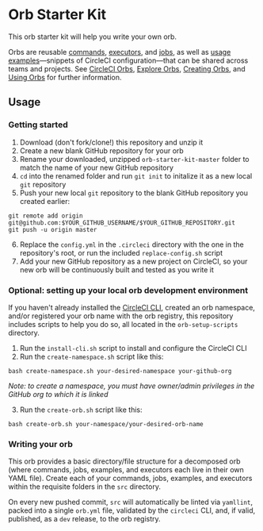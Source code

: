 # Orb Starter Kit
This orb starter kit will help you write your own orb.

Orbs are reusable [commands](https://circleci.com/docs/2.0/reusing-config/#authoring-reusable-commands), [executors](https://circleci.com/docs/2.0/reusing-config/#authoring-reusable-executors), and [jobs](https://circleci.com/docs/2.0/reusing-config/#jobs-defined-in-an-orb), as well as [usage examples](https://github.com/CircleCI-Public/config-preview-sdk/blob/v2.1/docs/usage-examples.md)—snippets of CircleCI configuration—that can be shared across teams and projects. See [CircleCI Orbs](https://circleci.com/orbs), [Explore Orbs](https://circleci.com/orbs/registry), [Creating Orbs](https://circleci.com/docs/2.0/creating-orbs), and [Using Orbs](https://circleci.com/docs/2.0/using-orbs) for further information.

## Usage

### Getting started
1. Download (don't fork/clone!) this repository and unzip it
2. Create a new blank GitHub repository for your orb
3. Rename your downloaded, unzipped `orb-starter-kit-master` folder to match the name of your new GitHub repository
4. `cd` into the renamed folder and run `git init` to initalize it as a new local `git` repository
5. Push your new local `git` repository to the blank GitHub repository you created earlier:

```
git remote add origin git@github.com:$YOUR_GITHUB_USERNAME/$YOUR_GITHUB_REPOSITORY.git
git push -u origin master
```

6. Replace the `config.yml` in the `.circleci` directory with the one in the repository's root, or run the included `replace-config.sh` script
7. Add your new GitHub repository as a new project on CircleCI, so your new orb will be continuously built and tested as you write it

### Optional: setting up your local orb development environment
If you haven't already installed the [CircleCI CLI](https://github.com/circleci-public/circleci-cli), created an orb namespace, and/or registered your orb name with the orb registry, this repository includes scripts to help you do so, all located in the `orb-setup-scripts` directory.

1. Run the `install-cli.sh` script to install and configure the CircleCI CLI
2. Run the `create-namespace.sh` script like this:

```
bash create-namespace.sh your-desired-namespace your-github-org
```

_Note: to create a namespace, you must have owner/admin privileges in the GitHub org to which it is linked_

3. Run the `create-orb.sh` script like this:

```
bash create-orb.sh your-namespace/your-desired-orb-name
```

### Writing your orb
This orb provides a basic directory/file structure for a decomposed orb (where commands, jobs, examples, and executors each live in their own YAML file). Create each of your commands, jobs, examples, and executors within the requisite folders in the `src` directory.

On every new pushed commit, `src` will automatically be linted via `yamllint`, packed into a single `orb.yml` file, validated by the `circleci` CLI, and, if valid, published, as a `dev` release, to the orb registry.
